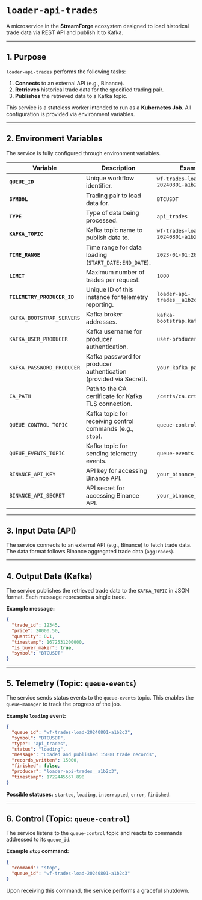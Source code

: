 # `loader-api-trades`

A microservice in the **StreamForge** ecosystem designed to load historical trade data via REST API and publish it to Kafka.

---

## 1. Purpose

`loader-api-trades` performs the following tasks:

1. **Connects** to an external API (e.g., Binance).
2. **Retrieves** historical trade data for the specified trading pair.
3. **Publishes** the retrieved data to a Kafka topic.

This service is a stateless worker intended to run as a **Kubernetes Job**.
All configuration is provided via environment variables.

---

## 2. Environment Variables

The service is fully configured through environment variables.

| Variable                    | Description                                                       | Example                               |
| --------------------------- | ----------------------------------------------------------------- | ------------------------------------- |
| **`QUEUE_ID`**              | Unique workflow identifier.                                       | `wf-trades-load-20240801-a1b2c3`      |
| **`SYMBOL`**                | Trading pair to load data for.                                    | `BTCUSDT`                             |
| **`TYPE`**                  | Type of data being processed.                                     | `api_trades`                          |
| **`KAFKA_TOPIC`**           | Kafka topic name to publish data to.                              | `wf-trades-load-20240801-a1b2c3-data` |
| **`TIME_RANGE`**            | Time range for data loading (`START_DATE:END_DATE`).              | `2023-01-01:2023-01-02`               |
| **`LIMIT`**                 | Maximum number of trades per request.                             | `1000`                                |
| **`TELEMETRY_PRODUCER_ID`** | Unique ID of this instance for telemetry reporting.               | `loader-api-trades__a1b2c3`           |
| `KAFKA_BOOTSTRAP_SERVERS`   | Kafka broker addresses.                                           | `kafka-bootstrap.kafka:9093`          |
| `KAFKA_USER_PRODUCER`       | Kafka username for producer authentication.                       | `user-producer-tls`                   |
| `KAFKA_PASSWORD_PRODUCER`   | Kafka password for producer authentication (provided via Secret). | `your_kafka_password`                 |
| `CA_PATH`                   | Path to the CA certificate for Kafka TLS connection.              | `/certs/ca.crt`                       |
| `QUEUE_CONTROL_TOPIC`       | Kafka topic for receiving control commands (e.g., `stop`).        | `queue-control`                       |
| `QUEUE_EVENTS_TOPIC`        | Kafka topic for sending telemetry events.                         | `queue-events`                        |
| `BINANCE_API_KEY`           | API key for accessing Binance API.                                | `your_binance_api_key`                |
| `BINANCE_API_SECRET`        | API secret for accessing Binance API.                             | `your_binance_api_secret`             |

---

## 3. Input Data (API)

The service connects to an external API (e.g., Binance) to fetch trade data.
The data format follows Binance aggregated trade data (`aggTrades`).

---

## 4. Output Data (Kafka)

The service publishes the retrieved trade data to the `KAFKA_TOPIC` in JSON format.
Each message represents a single trade.

**Example message:**

```json
{
  "trade_id": 12345,
  "price": 20000.50,
  "quantity": 0.1,
  "timestamp": 1672531200000,
  "is_buyer_maker": true,
  "symbol": "BTCUSDT"
}
```

---

## 5. Telemetry (Topic: `queue-events`)

The service sends status events to the `queue-events` topic.
This enables the `queue-manager` to track the progress of the job.

**Example `loading` event:**

```json
{
  "queue_id": "wf-trades-load-20240801-a1b2c3",
  "symbol": "BTCUSDT",
  "type": "api_trades",
  "status": "loading",
  "message": "Loaded and published 15000 trade records",
  "records_written": 15000,
  "finished": false,
  "producer": "loader-api-trades__a1b2c3",
  "timestamp": 1722445567.890
}
```

**Possible statuses:** `started`, `loading`, `interrupted`, `error`, `finished`.

---

## 6. Control (Topic: `queue-control`)

The service listens to the `queue-control` topic and reacts to commands addressed to its `queue_id`.

**Example `stop` command:**

```json
{
  "command": "stop",
  "queue_id": "wf-trades-load-20240801-a1b2c3"
}
```

Upon receiving this command, the service performs a graceful shutdown.
